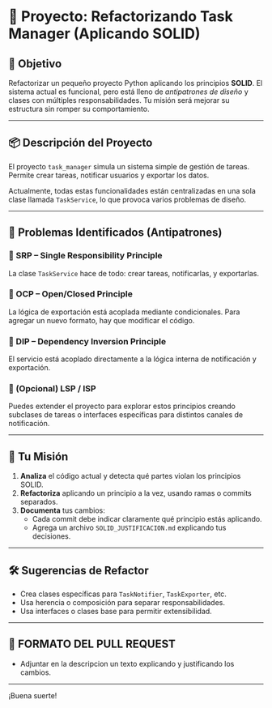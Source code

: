 # 📝 Proyecto: Refactorizando Task Manager (Aplicando SOLID)

## 🎯 Objetivo

Refactorizar un pequeño proyecto Python aplicando los principios **SOLID**. El sistema actual es funcional, pero está lleno de *antipatrones de diseño* y clases con múltiples responsabilidades. Tu misión será mejorar su estructura sin romper su comportamiento.

---

## 📦 Descripción del Proyecto

El proyecto `task_manager` simula un sistema simple de gestión de tareas. Permite crear tareas, notificar usuarios y exportar los datos.

Actualmente, todas estas funcionalidades están centralizadas en una sola clase llamada `TaskService`, lo que provoca varios problemas de diseño.

---

## 🚫 Problemas Identificados (Antipatrones)

### 🔹 SRP – Single Responsibility Principle
La clase `TaskService` hace de todo: crear tareas, notificarlas, y exportarlas.

### 🔹 OCP – Open/Closed Principle
La lógica de exportación está acoplada mediante condicionales. Para agregar un nuevo formato, hay que modificar el código.

### 🔹 DIP – Dependency Inversion Principle
El servicio está acoplado directamente a la lógica interna de notificación y exportación.

### 🔹 (Opcional) LSP / ISP
Puedes extender el proyecto para explorar estos principios creando subclases de tareas o interfaces específicas para distintos canales de notificación.

---

## 🧩 Tu Misión

1. **Analiza** el código actual y detecta qué partes violan los principios SOLID.
2. **Refactoriza** aplicando un principio a la vez, usando ramas o commits separados.
3. **Documenta** tus cambios:
    - Cada commit debe indicar claramente qué principio estás aplicando.
    - Agrega un archivo `SOLID_JUSTIFICACION.md` explicando tus decisiones.


---

## 🛠 Sugerencias de Refactor

- Crea clases específicas para `TaskNotifier`, `TaskExporter`, etc.
- Usa herencia o composición para separar responsabilidades.
- Usa interfaces o clases base para permitir extensibilidad.

---

## 🧪 FORMATO DEL PULL REQUEST

- Adjuntar en la descripcion un texto explicando y justificando los cambios.
---

¡Buena suerte!

